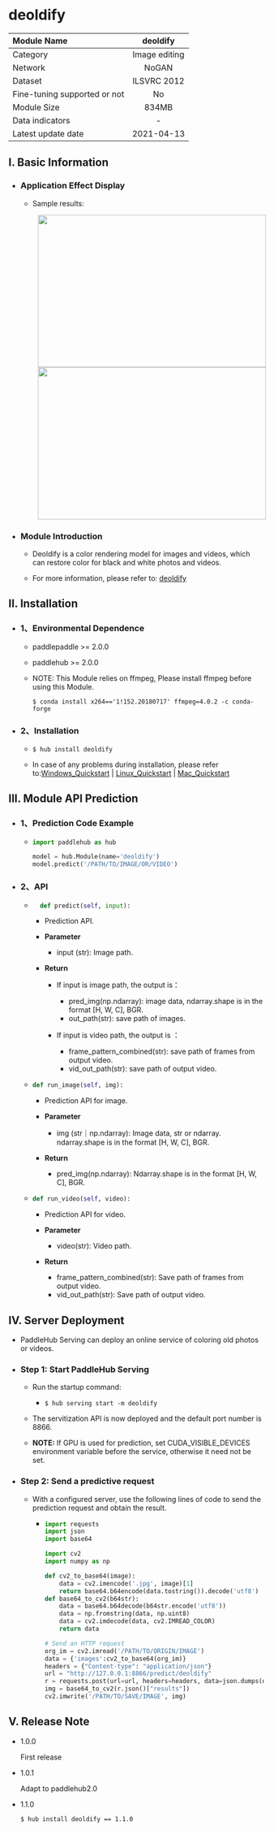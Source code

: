# deoldify

| Module Name |deoldify|
| :--- | :---: | 
|Category|Image editing|
|Network |NoGAN|
|Dataset|ILSVRC 2012|
|Fine-tuning supported or not |No|
|Module Size |834MB|
|Data indicators|-|
|Latest update date |2021-04-13|


## I. Basic Information 

- ### Application Effect Display
  
  - Sample results:
    <p align="center">
    <img src="https://user-images.githubusercontent.com/35907364/130886749-668dfa38-42ed-4a09-8d4a-b18af0475375.jpg" width = "450" height = "300" hspace='10'/> <img src="https://user-images.githubusercontent.com/35907364/130886685-76221736-839a-46a2-8415-e5e0dd3b345e.png" width = "450" height = "300" hspace='10'/>
    </p>

- ### Module Introduction

  - Deoldify is a color rendering model for images and videos, which can restore color for black and white photos and videos.

  - For more information, please refer to: [deoldify](https://github.com/jantic/DeOldify)

## II. Installation

- ### 1、Environmental Dependence

    - paddlepaddle >= 2.0.0

    - paddlehub >= 2.0.0

    - NOTE: This Module relies on ffmpeg, Please install ffmpeg before using this Module.

        ```shell
        $ conda install x264=='1!152.20180717' ffmpeg=4.0.2 -c conda-forge
        ```


- ### 2、Installation
    - ```shell
      $ hub install deoldify
      ```
      
    - In case of any problems during installation, please refer to:[Windows_Quickstart](../../../../docs/docs_en/get_start/windows_quickstart.md)
    | [Linux_Quickstart](../../../../docs/docs_en/get_start/linux_quickstart.md) | [Mac_Quickstart](../../../../docs/docs_en/get_start/mac_quickstart.md)  


## III. Module API Prediction

  - ### 1、Prediction Code Example

    - ```python
      import paddlehub as hub

      model = hub.Module(name='deoldify')
      model.predict('/PATH/TO/IMAGE/OR/VIDEO')
      ```

  - ### 2、API

    - ```python
        def predict(self, input):
        ```

        - Prediction API.

        - **Parameter**

            - input (str): Image path.

        - **Return**

            - If input is image path, the output is：
              - pred_img(np.ndarray): image data, ndarray.shape is in the format [H, W, C], BGR.
              - out_path(str): save path of images.

            - If input is video path, the output is ：
              - frame_pattern_combined(str): save path of frames from output video.
              - vid_out_path(str): save path of output video.

    - ```python
      def run_image(self, img):
      ```
        - Prediction API for image.

        - **Parameter**

            - img (str｜np.ndarray): Image data,  str or ndarray. ndarray.shape is in the format [H, W, C], BGR.

        - **Return**

            - pred_img(np.ndarray): Ndarray.shape is in the format [H, W, C], BGR.

    - ```python
      def run_video(self, video):
      ```
       -  Prediction API for video.

       - **Parameter**

         - video(str): Video path.

       - **Return**

         - frame_pattern_combined(str): Save path of frames from output video.
         - vid_out_path(str): Save path of output video.


## IV. Server Deployment

- PaddleHub Serving can deploy an online service of coloring old photos or videos.


- ### Step 1: Start PaddleHub Serving

    - Run the startup command:

      - ```shell
        $ hub serving start -m deoldify
        ```

    - The servitization API is now deployed and the default port number is 8866.

    - **NOTE:**  If GPU is used for prediction, set CUDA_VISIBLE_DEVICES environment variable before the service, otherwise it need not be set.

- ### Step 2: Send a predictive request

    - With a configured server, use the following lines of code to send the prediction request and obtain the result.

      - ```python
        import requests
        import json
        import base64

        import cv2
        import numpy as np

        def cv2_to_base64(image):
            data = cv2.imencode('.jpg', image)[1]
            return base64.b64encode(data.tostring()).decode('utf8')
        def base64_to_cv2(b64str):
            data = base64.b64decode(b64str.encode('utf8'))
            data = np.fromstring(data, np.uint8)
            data = cv2.imdecode(data, cv2.IMREAD_COLOR)
            return data

        # Send an HTTP request
        org_im = cv2.imread('/PATH/TO/ORIGIN/IMAGE')
        data = {'images':cv2_to_base64(org_im)}
        headers = {"Content-type": "application/json"}
        url = "http://127.0.0.1:8866/predict/deoldify"
        r = requests.post(url=url, headers=headers, data=json.dumps(data))
        img = base64_to_cv2(r.json()["results"])
        cv2.imwrite('/PATH/TO/SAVE/IMAGE', img)
        ```


## V. Release Note

- 1.0.0

  First release

- 1.0.1

  Adapt to paddlehub2.0

* 1.1.0

  ```shell
  $ hub install deoldify == 1.1.0
  ```
